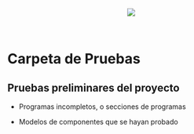 <br/>
<p align="center">
  <img src="https://avatars2.githubusercontent.com/u/15052789?v=3&s=200">
</p>
<br/>

# Carpeta de Pruebas

## Pruebas preliminares del proyecto

* Programas incompletos, o secciones de programas

* Modelos de componentes que se hayan probado
